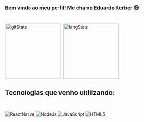 ### Bem vindo ao meu perfil! Me chamo Eduardo Kerber 😄
#

[<img style="padding: 2px; height: 180px" src="https://github-readme-stats.vercel.app/api?username=EAKerber&show_icons=true&theme=github_dark"    alt="gitStats">](https://github-readme-stats.vercel.app/api?username=EAKerber&show_icons=true&theme=github_dark)
[<img style="padding: 2px; height: 180px" src="https://github-readme-stats.vercel.app/api/top-langs/?username=EAKerber&theme=github_dark" alt="langStats" >](https://github-readme-stats.vercel.app/api/top-langs/?username=EAKerber&theme=github_dark)

## Tecnologias que venho ultilizando:
<br>

![ReactNative](https://img.shields.io/badge/React_Native-20232A?style=for-the-badge&logo=react&logoColor=61DAFB)
![NodeJs](https://img.shields.io/badge/Node.js-43853D?style=for-the-badge&logo=node.js&logoColor=white)
![JavaScript](https://img.shields.io/badge/JavaScript-F7DF1E?style=for-the-badge&logo=javascript&logoColor=black)
![HTML5](https://img.shields.io/badge/HTML5-E34F26?style=for-the-badge&logo=html5&logoColor=white)
